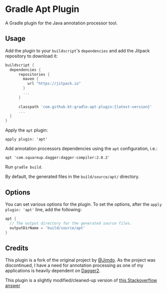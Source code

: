 Gradle Apt Plugin
=================

A Gradle plugin for the Java annotation processor tool.

Usage
-------------------

Add the plugin to your `buildscript`'s `dependencies` and add the Jitpack repository to download it:

```groovy
buildscript {
  dependencies {
      repositories {
        maven {
          url "https://jitpack.io"
        }
        ...
      }
      
      classpath 'com.github.bt:gradle-apt-plugin:{latest-version}'
      ...
  }
}
```

Apply the `apt` plugin:

`apply plugin: 'apt'`

Add annotation processors dependencies using the `apt` configuration, i.e.:

`apt 'com.squareup.dagger:dagger-compiler:2.0.2'`

Run `gradle build`.

By default, the generated files in the `build/source/apt/` directory.

Options
-------

You can set various options for the plugin. To set the options, after the `apply plugin: 'apt'` line, add the following:

```groovy
apt {
  // The output directory for the generated source files.
  outputDirName = 'build/source/apt'
}
```

Credits
-------

This plugin is a fork of the original project by [@Jimdo](https://github.com/Jimdo/gradle-apt-plugin). As the project was discontinued, I have a need for annotation processing as one of my applications is heavily dependent on [Dagger2](https://google.github.io/dagger/).

This plugin is a slightly modified/cleaned-up version of [this Stackoverflow answer](http://stackoverflow.com/questions/16683944/androidannotations-nothing-generated-empty-activity)